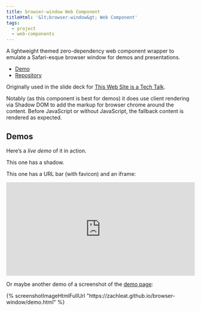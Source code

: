 ```yaml
---
title: browser-window Web Component
titleHtml: '&lt;browser-window&gt; Web Component'
tags:
  - project
  - web-components
---
```

A lightweight themed zero-dependency web component wrapper to emulate a Safari-esque browser window for demos and presentations.

* [Demo](https://zachleat.github.io/browser-window/demo.html)
* [Repository](https://github.com/zachleat/browser-window)

Originally used in the slide deck for [This Web Site is a Tech Talk](/web/this-website-is-a-tech-talk/).

Notably (as this component is best for demos) it does use client rendering via Shadow DOM to add the markup for browser chrome around the content. Before JavaScript or without JavaScript, the fallback content is rendered as expected.

## Demos

<script type="module" src="/static/browser-window.js"></script>
<style>browser-window { display: block; margin: 0 0 1em; }</style>
<div>
	<browser-window>
		<p>Here’s a <em>live demo</em> of it in action.</p>
	</browser-window>
	<browser-window shadow>
		<p>This one has a shadow.</p>
	</browser-window>
	<p>This one has a URL bar (with favicon) and an iframe:</p>
	<browser-window shadow flush url="https://www.11ty.dev/" icon>
		<iframe sandbox src="https://www.11ty.dev/" scrolling="no" style="pointer-events: none; width: 100%; height: 250px; border: 0; overflow: hidden"></iframe>
	</browser-window>
	<p>Or maybe another demo of a screenshot of the <a href="https://zachleat.github.io/browser-window/demo.html">demo page</a>:</p>
	<browser-window flush shadow url="https://zachleat.github.io/browser-window/demo.html">
	{% screenshotImageHtmlFullUrl "https://zachleat.github.io/browser-window/demo.html" %}
</browser-window>
</div>